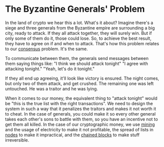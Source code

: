 # The Byzantine Generals' Problem

In the land of crypto we hear this a lot. What's it about? Imagine there's a siege and three generals from the Byzantine empire are surrounding a big city, ready to attack. If they all attack together, they will surely win. But if only some of them do it, those could lose. So, to achieve the best result, they have to agree on if and when to attack. That's how this problem relates to our [consensus](2.24-consensus.md) problem. It's the same.

To communicate between them, the generals send messages between them saying things like:
"I think we should attack tonight"
"I agree with attacking tonight."
"Yeah, let's do it tonight."

If they all end up agreeing, it'll look like victory is ensured. The night comes, but only two of them attack, and get crushed. The remaining one was left untouched. He was a traitor and he was lying.

When it comes to our money, the equivalent thing to "attack tonight" would be "this is the true list with the right transactions". We need to design the system in such a way that it penalizes the traitors and makes it not worth it to cheat. In the case of generals, you could make it so every other general takes each other's sons to battle with them, so you have an incentive not to get them all killed. In the case of our cryptographic money, we use [mining](2.09-miners.md) and the usage of electricity to make it not profitable, the spread of lists in [nodes](2.25-nodes.md) to make it impractical, and the [chained blocks](2.11-blockchain.md) to make stuff irreversible. 